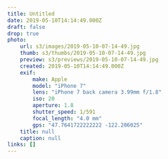 ```yaml
---
title: Untitled
date: 2019-05-10T14:14:49.000Z
draft: false
drop: true
photo:
    url: s3/images/2019-05-10-07-14-49.jpg
    thumb: s3/thumbs/2019-05-10-07-14-49.jpg
    preview: s3/previews/2019-05-10-07-14-49.jpg
    created: 2019-05-10T14:14:49.000Z
    exif:
        make: Apple
        model: "iPhone 7"
        lens: "iPhone 7 back camera 3.99mm f/1.8"
        iso: 20
        aperture: 1.8
        shutter_speed: 1/591
        focal_length: "4.0 mm"
        gps: "47.7641722222222 -122.206025"
    title: null
    caption: null
links: []
---
```

